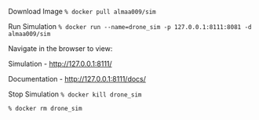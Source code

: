 Download Image
```% docker pull almaa009/sim```

Run Simulation
```% docker run --name=drone_sim -p 127.0.0.1:8111:8081 -d almaa009/sim```

Navigate in the browser to view:

Simulation - http://127.0.0.1:8111/

Documentation - http://127.0.0.1:8111/docs/

Stop Simulation
```% docker kill drone_sim```

```% docker rm drone_sim```
